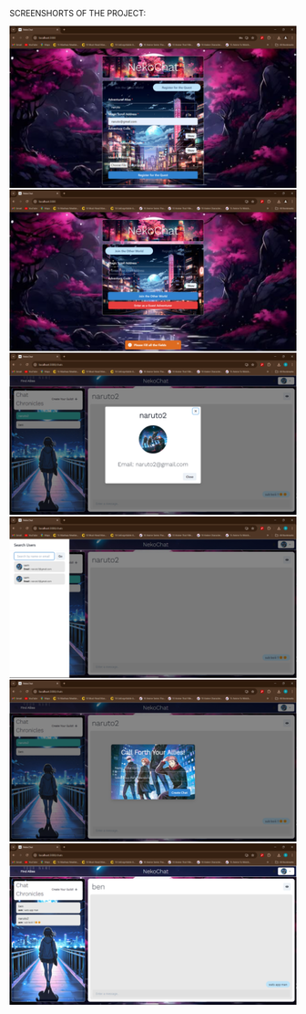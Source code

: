 


SCREENSHORTS OF THE PROJECT:


![Screenshot 7263](frontend/Screenshot%20(7263).png)
![Screenshot 7268](frontend/Screenshot%20(7268).png)
![Screenshot 7269](frontend/Screenshot%20(7269).png)
![Screenshot 7270](frontend/Screenshot%20(7270).png)
![Screenshot 7271](frontend/Screenshot%20(7271).png)
![Screenshot 7272](frontend/Screenshot%20(7272).png)

 







